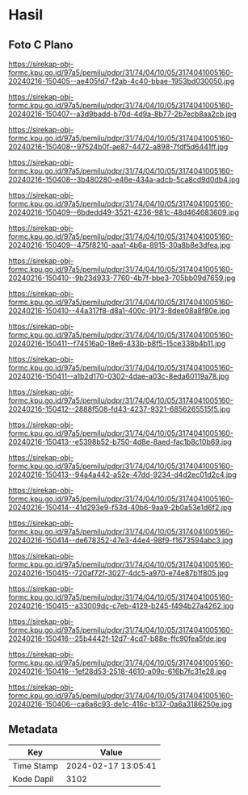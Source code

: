 # Hasil

## Foto C Plano

https://sirekap-obj-formc.kpu.go.id/97a5/pemilu/pdpr/31/74/04/10/05/3174041005160-20240216-150405--ae405fd7-f2ab-4c40-bbae-1953bd030050.jpg

https://sirekap-obj-formc.kpu.go.id/97a5/pemilu/pdpr/31/74/04/10/05/3174041005160-20240216-150407--a3d9badd-b70d-4d9a-8b77-2b7ecb8aa2cb.jpg

https://sirekap-obj-formc.kpu.go.id/97a5/pemilu/pdpr/31/74/04/10/05/3174041005160-20240216-150408--97524b0f-ae87-4472-a898-7fdf5d6441ff.jpg

https://sirekap-obj-formc.kpu.go.id/97a5/pemilu/pdpr/31/74/04/10/05/3174041005160-20240216-150408--3b480280-e46e-434a-adcb-5ca8cd9d0db4.jpg

https://sirekap-obj-formc.kpu.go.id/97a5/pemilu/pdpr/31/74/04/10/05/3174041005160-20240216-150409--6bdedd49-3521-4236-981c-48d464683609.jpg

https://sirekap-obj-formc.kpu.go.id/97a5/pemilu/pdpr/31/74/04/10/05/3174041005160-20240216-150409--475f8210-aaa1-4b6a-8915-30a8b8e3dfea.jpg

https://sirekap-obj-formc.kpu.go.id/97a5/pemilu/pdpr/31/74/04/10/05/3174041005160-20240216-150410--9b23d933-7760-4b7f-bbe3-705bb09d7659.jpg

https://sirekap-obj-formc.kpu.go.id/97a5/pemilu/pdpr/31/74/04/10/05/3174041005160-20240216-150410--44a317f8-d8a1-400c-9173-8dee08a8f80e.jpg

https://sirekap-obj-formc.kpu.go.id/97a5/pemilu/pdpr/31/74/04/10/05/3174041005160-20240216-150411--f74516a0-18e6-433b-b8f5-15ce338b4b11.jpg

https://sirekap-obj-formc.kpu.go.id/97a5/pemilu/pdpr/31/74/04/10/05/3174041005160-20240216-150411--a1b2d170-0302-4dae-a03c-8eda60119a78.jpg

https://sirekap-obj-formc.kpu.go.id/97a5/pemilu/pdpr/31/74/04/10/05/3174041005160-20240216-150412--2888f508-fd43-4237-9321-6856265515f5.jpg

https://sirekap-obj-formc.kpu.go.id/97a5/pemilu/pdpr/31/74/04/10/05/3174041005160-20240216-150413--e5398b52-b750-4d8e-8aed-fac1b8c10b69.jpg

https://sirekap-obj-formc.kpu.go.id/97a5/pemilu/pdpr/31/74/04/10/05/3174041005160-20240216-150413--94a4a442-a52e-47dd-9234-d4d2ec01d2c4.jpg

https://sirekap-obj-formc.kpu.go.id/97a5/pemilu/pdpr/31/74/04/10/05/3174041005160-20240216-150414--41d293e9-f53d-40b6-9aa9-2b0a53e1d6f2.jpg

https://sirekap-obj-formc.kpu.go.id/97a5/pemilu/pdpr/31/74/04/10/05/3174041005160-20240216-150414--de678352-47e3-44e4-98f9-f1673594abc3.jpg

https://sirekap-obj-formc.kpu.go.id/97a5/pemilu/pdpr/31/74/04/10/05/3174041005160-20240216-150415--720af72f-3027-4dc5-a970-e74e87b1f805.jpg

https://sirekap-obj-formc.kpu.go.id/97a5/pemilu/pdpr/31/74/04/10/05/3174041005160-20240216-150415--a33009dc-c7eb-4129-b245-f494b27a4262.jpg

https://sirekap-obj-formc.kpu.go.id/97a5/pemilu/pdpr/31/74/04/10/05/3174041005160-20240216-150416--25b4442f-12d7-4cd7-b88e-ffc90fea5fde.jpg

https://sirekap-obj-formc.kpu.go.id/97a5/pemilu/pdpr/31/74/04/10/05/3174041005160-20240216-150416--1ef28d53-2518-4610-a09c-616b7fc31e28.jpg

https://sirekap-obj-formc.kpu.go.id/97a5/pemilu/pdpr/31/74/04/10/05/3174041005160-20240216-150406--ca6a6c93-de1c-416c-b137-0a6a3186250e.jpg


## Metadata

| Key        | Value               |
| ---------- | ------------------- |
| Time Stamp | 2024-02-17 13:05:41 |
| Kode Dapil | 3102                |



